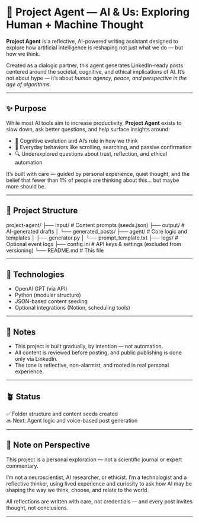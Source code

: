 # 🧠 Project Agent — AI & Us: Exploring Human + Machine Thought

**Project Agent** is a reflective, AI-powered writing assistant designed to explore how artificial intelligence is reshaping not just what we do — but how we think.

Created as a dialogic partner, this agent generates LinkedIn-ready posts centered around the societal, cognitive, and ethical implications of AI. It’s not about hype — it’s about *human agency, peace, and perspective in the age of algorithms*.

---

## ✨ Purpose

While most AI tools aim to increase productivity, **Project Agent** exists to slow down, ask better questions, and help surface insights around:

- 🧠 Cognitive evolution and AI’s role in how we think
- 📱 Everyday behaviors like scrolling, searching, and passive confirmation
- 🔍 Underexplored questions about trust, reflection, and ethical automation

It’s built with care — guided by personal experience, quiet thought, and the belief that fewer than 1% of people are thinking about this... but maybe more should be.

---

## 📂 Project Structure

project-agent/
├── input/ # Content prompts (seeds.json)
├── output/ # AI-generated drafts
│ └── generated_posts/
├── agent/ # Core logic and templates
│ ├── generator.py
│ └── prompt_template.txt
├── logs/ # Optional event logs
├── config.ini # API keys & settings (excluded from versioning)
└── README.md # This file



---

## 🧰 Technologies

- OpenAI GPT (via API)
- Python (modular structure)
- JSON-based content seeding
- Optional integrations (Notion, scheduling tools)

---

## 📌 Notes

- This project is built gradually, by intention — not automation.
- All content is reviewed before posting, and public publishing is done only via LinkedIn.
- The tone is reflective, non-alarmist, and rooted in real personal experience.

---

## 🪴 Status

✅ Folder structure and content seeds created  
🔜 Next: Agent logic and voice-based post generation

---

## 📎 Note on Perspective

This project is a personal exploration — not a scientific journal or expert commentary.

I’m not a neuroscientist, AI researcher, or ethicist. I’m a technologist and a reflective thinker, using lived experience and curiosity to ask how AI may be shaping the way we think, choose, and relate to the world.

All reflections are written with care, not credentials — and every post invites thought, not conclusions.

---

